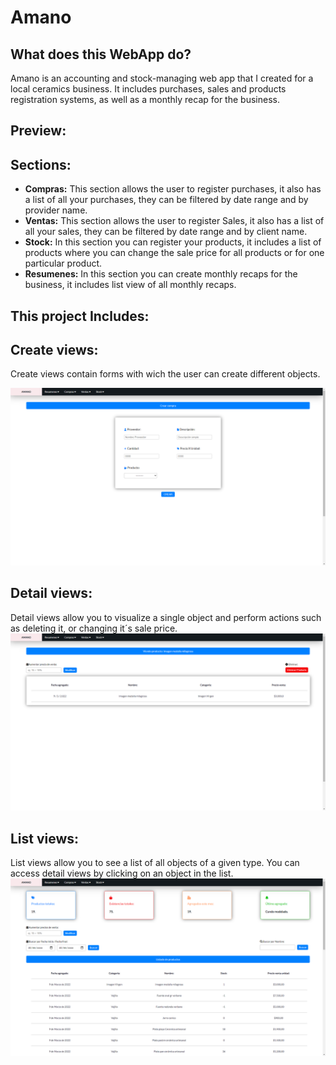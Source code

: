 # Amano
## What does this WebApp do?
Amano is an accounting and stock-managing web app that I created for a local ceramics business. It includes purchases, 
sales and products registration systems, as well as a monthly recap for the business.

## Preview:

## Sections:

* **Compras:** This section allows the user to register purchases, it also has a list of all your purchases, they can be filtered by date range and by provider name.
* **Ventas:** This section allows the user to register Sales, it also has a list of all your sales, they can be filtered by date range and by client name. 
*  **Stock:** In this section you can register your products, it includes a list of products where you can change the sale price for all products or for one particular product.
*  **Resumenes:** In this section you can create monthly recaps for the business, it includes list view of all monthly recaps.

## This project Includes:

## Create views:

Create views contain forms with wich the user can create different objects.

![create_view](create_view.png)

## Detail views:
Detail views allow you to visualize a single object and perform actions such as deleting it, or changing it´s sale price.
![detail_view](detail_view.png)

## List views:
List views allow you to see a list of all objects of a given type. You can access detail views by clicking on an object in the list.
![list_view](list_view.png)
